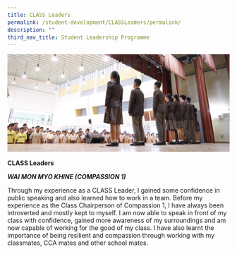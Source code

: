 ```yaml
---
title: CLASS Leaders
permalink: /student-development/CLASSLeaders/permalink/
description: ""
third_nav_title: Student Leadership Programme
---
```

![](/images/CLASS-Leaders.jpg)

**CLASS Leaders**

***WAI MON MYO KHINE (COMPASSION 1)***

Through my experience as a CLASS Leader, I gained some confidence in public speaking and also learned how to work in a team. Before my experience as the Class Chairperson of Compassion 1, I have always been introverted and mostly kept to myself. I am now able to speak in front of my class with confidence, gained more awareness of my surroundings and am now capable of working for the good of my class. I have also learnt the importance of being resilient and compassion through working with my classmates, CCA mates and other school mates.